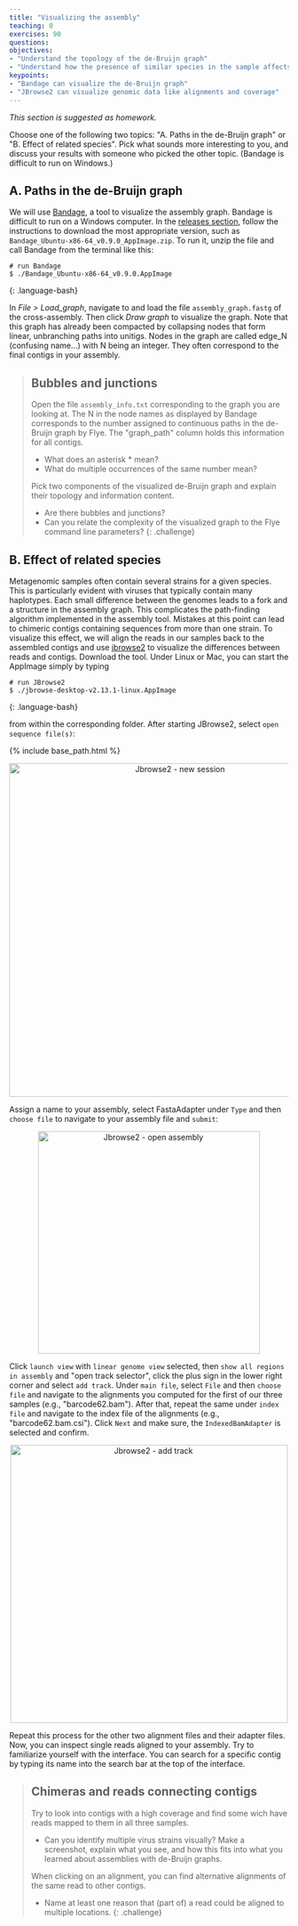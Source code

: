 ```yaml
---
title: "Visualizing the assembly"
teaching: 0
exercises: 90
questions:
objectives:
- "Understand the topology of the de-Bruijn graph"
- "Understand how the presence of similar species in the sample affects the assembly"
keypoints:
- "Bandage can visualize the de-Bruijn graph"
- "JBrowse2 can visualize genomic data like alignments and coverage"
---
```


_This section is suggested as homework._

Choose one of the following two topics: "A. Paths in the de-Bruijn graph" or "B. Effect of related species". Pick what sounds more interesting to you, and discuss your results with someone who picked the other topic. (Bandage is difficult to run on Windows.)

## A. Paths in the de-Bruijn graph

We will use [Bandage](https://github.com/rrwick/Bandage), a tool to visualize
the assembly graph. Bandage is difficult to run on a Windows computer. In the 
[releases section](https://github.com/rrwick/Bandage/releases/),
follow the instructions to download the most appropriate version, such as 
`Bandage_Ubuntu-x86-64_v0.9.0_AppImage.zip`. To run it, unzip the file and 
call Bandage from the terminal like this:

~~~
# run Bandage
$ ./Bandage_Ubuntu-x86-64_v0.9.0.AppImage
~~~
{: .language-bash}

In _File > Load_graph_, navigate to and load the file `assembly_graph.fastg` of 
the cross-assembly. Then click _Draw graph_  to visualize the graph. Note that 
this graph has already been compacted by collapsing nodes that form linear, 
unbranching paths into unitigs. Nodes in the graph are called edge_N (confusing name...) 
with N being an integer. They often correspond to the final contigs in your assembly.

> ## Bubbles and junctions
> Open the file `assembly_info.txt` corresponding to the graph you are looking at.
> The N in the node names as displayed by Bandage corresponds to the number
> assigned to continuous paths in the de-Bruijn graph by Flye. The "graph_path" column 
> holds this information for all contigs.
> - What does an asterisk * mean?
> - What do multiple occurrences of the same number mean?
> 
> Pick two components of the visualized de-Bruijn graph and explain their topology and
> information content.
> - Are there bubbles and junctions?
> - Can you relate the complexity of the visualized graph to the Flye command line parameters?
{: .challenge}

## B. Effect of related species

Metagenomic samples often contain several strains for a given species. 
This is particularly evident with viruses that typically contain many haplotypes. 
Each small difference between the genomes leads to a fork and a structure in the assembly graph. 
This complicates the path-finding algorithm implemented in the assembly tool. 
Mistakes at this point can lead to chimeric contigs containing sequences from more than one strain. 
To visualize this effect, we will align the reads in our samples back to the assembled contigs 
and use [jbrowse2](https://jbrowse.org/jb2/download/) 
to visualize the differences between reads and contigs. Download the tool. 
Under Linux or Mac, you can start the AppImage simply by typing

~~~
# run JBrowse2
$ ./jbrowse-desktop-v2.13.1-linux.AppImage
~~~
{: .language-bash}

from within the corresponding folder. After starting JBrowse2, select 
`open sequence file(s)`: 

{% include base_path.html %}
<p align="center">
    <a href="{{ site.carpentries_site }}"><img src="{{ relative_root_path }}/assets/img/jbrowse2_step1.png" alt="Jbrowse2 - new session" width="600" /></a>
</p>

Assign a name to your assembly, select FastaAdapter under 
`Type` and then `choose file` to navigate to your assembly file and `submit`:

<p align="center">
    <a href="{{ site.carpentries_site }}"><img src="{{ relative_root_path }}/assets/img/jbrowse2_step2.png" alt="Jbrowse2 - open assembly" width="400" /></a>
</p>

Click `launch view` with `linear genome view` selected, then `show all regions in assembly` 
and "open track selector", click the plus sign in the lower right corner and select 
`add track`. Under `main file`, select `File` and then `choose file` and navigate to 
the alignments you computed for the first of our three samples (e.g., "barcode62.bam"). 
After that, repeat the same under `index file` and navigate to the index file of the 
alignments (e.g., "barcode62.bam.csi"). Click `Next` and make sure, the `IndexedBamAdapter`
is selected and confirm.

<p align="center">
    <a href="{{ site.carpentries_site }}"><img src="{{ relative_root_path }}/assets/img/jbrowse2_step3.png" alt="Jbrowse2 - add track" width="500" /></a>
</p>

Repeat this process for the other two alignment files and their adapter files. Now, you 
can inspect single reads aligned to your assembly. Try to familiarize yourself with the 
interface. You can search for a specific contig by typing its name into the search bar 
at the top of the interface. 

> ## Chimeras and reads connecting contigs
> Try to look into contigs with a high coverage and find some wich have reads mapped to
> them in all three samples.
> - Can you identify multiple virus strains visually? Make a screenshot, explain what
> you see, and how this fits into what you learned about assemblies with de-Bruijn graphs.
>
> When clicking on an alignment, you can find alternative alignments of the same read to
> other contigs.
> - Name at least one reason that (part of) a read could be aligned to multiple locations.
{: .challenge}
